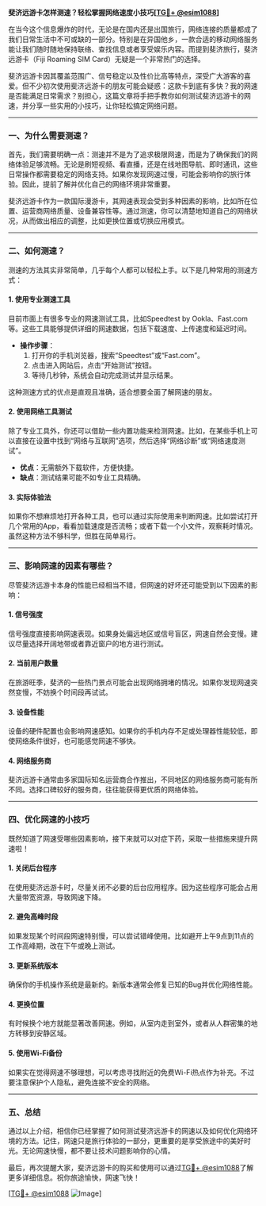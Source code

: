 **斐济远游卡怎样测速？轻松掌握网络速度小技巧[[TG💪+ @esim1088](https://t.me/s/esim1088)]**

在当今这个信息爆炸的时代，无论是在国内还是出国旅行，网络连接的质量都成了我们日常生活中不可或缺的一部分。特别是在异国他乡，一款合适的移动网络服务能让我们随时随地保持联络、查找信息或者享受娱乐内容。而提到斐济旅行，斐济远游卡（Fiji Roaming SIM Card）无疑是一个非常热门的选择。

斐济远游卡因其覆盖范围广、信号稳定以及性价比高等特点，深受广大游客的喜爱。但不少初次使用斐济远游卡的朋友可能会疑惑：这款卡到底有多快？我的网速是否能满足日常需求？别担心，这篇文章将手把手教你如何测试斐济远游卡的网速，并分享一些实用的小技巧，让你轻松搞定网络问题。

---

### **一、为什么需要测速？**

首先，我们需要明确一点：测速并不是为了追求极限网速，而是为了确保我们的网络体验足够流畅。无论是刷短视频、看直播，还是在线地图导航、即时通讯，这些日常操作都需要稳定的网络支持。如果你发现网速过慢，可能会影响你的旅行体验。因此，提前了解并优化自己的网络环境非常重要。

斐济远游卡作为一款国际漫游卡，其网速表现会受到多种因素的影响，比如所在位置、运营商网络质量、设备兼容性等。通过测速，你可以清楚地知道自己的网络状况，从而做出相应的调整，比如更换位置或切换应用模式。

---

### **二、如何测速？**

测速的方法其实非常简单，几乎每个人都可以轻松上手。以下是几种常用的测速方式：

#### **1. 使用专业测速工具**
目前市面上有很多专业的网速测试工具，比如Speedtest by Ookla、Fast.com等。这些工具能够提供详细的网速数据，包括下载速度、上传速度和延迟时间。

- **操作步骤**：
  1. 打开你的手机浏览器，搜索“Speedtest”或“Fast.com”。
  2. 点击进入网站后，点击“开始测试”按钮。
  3. 等待几秒钟，系统会自动完成测试并显示结果。

这种测速方式的优点是直观且准确，适合想要全面了解网速的朋友。

#### **2. 使用网络工具测试**
除了专业工具外，你还可以借助一些内置功能来检测网速。比如，在某些手机上可以直接在设置中找到“网络与互联网”选项，然后选择“网络诊断”或“网络速度测试”。

- **优点**：无需额外下载软件，方便快捷。
- **缺点**：测试结果可能不如专业工具精确。

#### **3. 实际体验法**
如果你不想麻烦地打开各种工具，也可以通过实际使用来判断网速。比如尝试打开几个常用的App，看看加载速度是否流畅；或者下载一个小文件，观察耗时情况。虽然这种方法不够科学，但胜在简单易行。

---

### **三、影响网速的因素有哪些？**

尽管斐济远游卡本身的性能已经相当不错，但网速的好坏还可能受到以下因素的影响：

#### **1. 信号强度**
信号强度直接影响网速表现。如果身处偏远地区或信号盲区，网速自然会变慢。建议尽量选择开阔地带或者靠近窗户的地方进行测试。

#### **2. 当前用户数量**
在旅游旺季，斐济的一些热门景点可能会出现网络拥堵的情况。如果你发现网速突然变慢，不妨换个时间段再试试。

#### **3. 设备性能**
设备的硬件配置也会影响网速感知。如果你的手机内存不足或处理器性能较低，即使网络条件很好，也可能感觉网速不够快。

#### **4. 网络服务商**
斐济远游卡通常由多家国际知名运营商合作推出，不同地区的网络服务商可能有所不同。选择口碑较好的服务商，往往能获得更优质的网络体验。

---

### **四、优化网速的小技巧**

既然知道了网速受哪些因素影响，接下来就可以对症下药，采取一些措施来提升网速啦！

#### **1. 关闭后台程序**
在使用斐济远游卡时，尽量关闭不必要的后台应用程序。因为这些程序可能会占用大量带宽资源，导致网速下降。

#### **2. 避免高峰时段**
如果发现某个时间段网速特别慢，可以尝试错峰使用。比如避开上午9点到11点的工作高峰期，改在下午或晚上测试。

#### **3. 更新系统版本**
确保你的手机操作系统是最新的。新版本通常会修复已知的Bug并优化网络性能。

#### **4. 更换位置**
有时候换个地方就能显著改善网速。例如，从室内走到室外，或者从人群密集的地方转移到安静区域。

#### **5. 使用Wi-Fi备份**
如果实在觉得网速不够理想，可以考虑寻找附近的免费Wi-Fi热点作为补充。不过要注意保护个人隐私，避免连接不安全的网络。

---

### **五、总结**

通过以上介绍，相信你已经掌握了如何测试斐济远游卡的网速以及如何优化网络环境的方法。记住，网速只是旅行体验的一部分，更重要的是享受旅途中的美好时光。无论网速快慢，都不要让技术问题影响你的心情。

最后，再次提醒大家，斐济远游卡的购买和使用可以通过[TG💪+ @esim1088](https://t.me/s/esim1088)了解更多详细信息。祝你旅途愉快，网速飞快！

[[TG💪+ @esim1088](https://t.me/s/esim1088) ![Image](https://i.postimg.cc/4NQfJmqS/Snipaste-2025-05-13-00-14-12.png)]